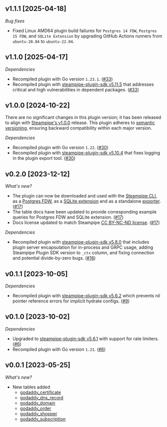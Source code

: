 ## v1.1.1 [2025-04-18]

_Bug fixes_

- Fixed Linux AMD64 plugin build failures for `Postgres 14 FDW`, `Postgres 15 FDW`, and `SQLite Extension` by upgrading GitHub Actions runners from `ubuntu-20.04` to `ubuntu-22.04`.

## v1.1.0 [2025-04-17]

_Dependencies_

- Recompiled plugin with Go version `1.23.1`. ([#33](https://github.com/turbot/steampipe-plugin-godaddy/pull/33))
- Recompiled plugin with [steampipe-plugin-sdk v5.11.5](https://github.com/turbot/steampipe-plugin-sdk/blob/v5.11.5/CHANGELOG.md#v5115-2025-03-31) that addresses critical and high vulnerabilities in dependent packages. ([#33](https://github.com/turbot/steampipe-plugin-godaddy/pull/33))

## v1.0.0 [2024-10-22]

There are no significant changes in this plugin version; it has been released to align with [Steampipe's v1.0.0](https://steampipe.io/changelog/steampipe-cli-v1-0-0) release. This plugin adheres to [semantic versioning](https://semver.org/#semantic-versioning-specification-semver), ensuring backward compatibility within each major version.

_Dependencies_

- Recompiled plugin with Go version `1.22`. ([#30](https://github.com/turbot/steampipe-plugin-godaddy/pull/30))
- Recompiled plugin with [steampipe-plugin-sdk v5.10.4](https://github.com/turbot/steampipe-plugin-sdk/blob/develop/CHANGELOG.md#v5104-2024-08-29) that fixes logging in the plugin export tool. ([#30](https://github.com/turbot/steampipe-plugin-godaddy/pull/30))

## v0.2.0 [2023-12-12]

_What's new?_

- The plugin can now be downloaded and used with the [Steampipe CLI](https://steampipe.io/docs), as a [Postgres FDW](https://steampipe.io/docs/steampipe_postgres/overview), as a [SQLite extension](https://steampipe.io/docs//steampipe_sqlite/overview) and as a standalone [exporter](https://steampipe.io/docs/steampipe_export/overview). ([#17](https://github.com/turbot/steampipe-plugin-godaddy/pull/17))
- The table docs have been updated to provide corresponding example queries for Postgres FDW and SQLite extension. ([#17](https://github.com/turbot/steampipe-plugin-godaddy/pull/17))
- Docs license updated to match Steampipe [CC BY-NC-ND license](https://github.com/turbot/steampipe-plugin-godaddy/blob/main/docs/LICENSE). ([#17](https://github.com/turbot/steampipe-plugin-godaddy/pull/17))

_Dependencies_

- Recompiled plugin with [steampipe-plugin-sdk v5.8.0](https://github.com/turbot/steampipe-plugin-sdk/blob/main/CHANGELOG.md#v580-2023-12-11) that includes plugin server encapsulation for in-process and GRPC usage, adding Steampipe Plugin SDK version to `_ctx` column, and fixing connection and potential divide-by-zero bugs. ([#16](https://github.com/turbot/steampipe-plugin-godaddy/pull/16))

## v0.1.1 [2023-10-05]

_Dependencies_

- Recompiled plugin with [steampipe-plugin-sdk v5.6.2](https://github.com/turbot/steampipe-plugin-sdk/blob/main/CHANGELOG.md#v562-2023-10-03) which prevents nil pointer reference errors for implicit hydrate configs. ([#9](https://github.com/turbot/steampipe-plugin-godaddy/pull/9))

## v0.1.0 [2023-10-02]

_Dependencies_

- Upgraded to [steampipe-plugin-sdk v5.6.1](https://github.com/turbot/steampipe-plugin-sdk/blob/main/CHANGELOG.md#v561-2023-09-29) with support for rate limiters. ([#6](https://github.com/turbot/steampipe-plugin-godaddy/pull/6))
- Recompiled plugin with Go version `1.21`. ([#6](https://github.com/turbot/steampipe-plugin-godaddy/pull/6))

## v0.0.1 [2023-05-25]

_What's new?_

- New tables added
  - [godaddy_certificate](https://hub.steampipe.io/plugins/turbot/godaddy/tables/godaddy_certificate)
  - [godaddy_dns_record](https://hub.steampipe.io/plugins/turbot/godaddy/tables/godaddy_dns_record)
  - [godaddy_domain](https://hub.steampipe.io/plugins/turbot/godaddy/tables/godaddy_domain)
  - [godaddy_order](https://hub.steampipe.io/plugins/turbot/godaddy/tables/godaddy_order)
  - [godaddy_shopper](https://hub.steampipe.io/plugins/turbot/godaddy/tables/godaddy_shopper)
  - [godaddy_subscription](https://hub.steampipe.io/plugins/turbot/godaddy/tables/godaddy_subscription)
